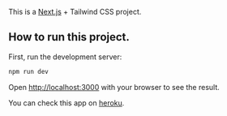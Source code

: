 This is a [Next.js](https://nextjs.org/) + Tailwind CSS project.

## How to run this project.

First, run the development server:

```bash
npm run dev
```

Open [http://localhost:3000](http://localhost:3000) with your browser to see the result.

You can check this app on [heroku](https://bonokeycard-815510b813ef.herokuapp.com/en-US/en/creditcard).
